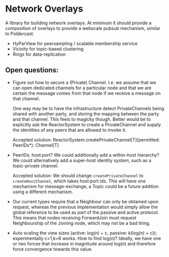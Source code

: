 # Network Overlays

A library for building network overlays. At minimum it should provide a composition of overlays to provide a webscale pubsub mechanism, similar to Poldercast:

- HyParView for peersampling / scalable membership service
- Vicinity for topic-based clustering
- Rings for data-replication

## Open questions:

- Figure out how to secure a (Private) Channel. I.e. we assume that we can open dedicated channels for a particular node
  and that we are certain the message comes from that node if we receive a message on that channel.

  One way may be to have the infrastructure detect PrivateChannels being shared with another party, and storing the
  mapping between the party and that channel. This feels to magicky though. Better would be to explicitly ask the
  ReactorSystem to create a PrivateChannel and supply the identities of any peers that are allowed to invoke it.

  Accepted solution: ReactorSystem.createPrivateChannel[T](permitted: PeerIDs*): Channel[T]

- PeerIDs: host:port? We could additionally add a within-host hierarchy? We could alternatively add a super-host
  identity system, such as a topic-private channel.

  Accepted solution: We should change `createPrivateChannel` to `createHostChannel`, which takes host:port ids. This
  will have one mechanism for message-exchange, a Topic could be a future addition using a different mechanism.

- Our current types require that a Neighbour can only be obtained upon request, whereas the previous implementation
  would simply allow the global reference to be used as part of the passive and active protocol. This means that nodes
  receiving ForwardJoin must request Neighbourship of the Joining node, which may not be a bad thing.

- Auto scaling the view sizes (active: log(n) + c, passive: k(log(n) + c)); experimentally c=1,k=6 works. How to find
  log(n)? Ideally, we have one or two forces that increase in magnitude around log(n) and therefore force convergence
  towards this value.